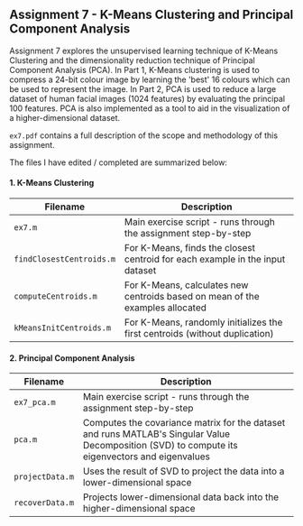 Assignment 7 - K-Means Clustering and Principal Component Analysis
------

Assignment 7 explores the unsupervised learning technique of K-Means Clustering and the dimensionality reduction technique of Principal Component Analysis (PCA). In Part 1, K-Means clustering is used to compress a 24-bit colour image by learning the 'best' 16 colours which can be used to represent the image. In Part 2, PCA is used to reduce a large dataset of human facial images (1024 features) by evaluating the principal 100 features. PCA is also implemented as a tool to aid in the visualization of a higher-dimensional dataset.

 `ex7.pdf` contains a full description of the scope and methodology of this assignment.

The files I have edited / completed are summarized below:

#### 1. K-Means Clustering

| Filename | Description |
| -------- | ----------- |
| `ex7.m` | Main exercise script - runs through the assignment step-by-step |
| `findClosestCentroids.m` | For K-Means, finds the closest centroid for each example in the input dataset |
| `computeCentroids.m` | For K-Means, calculates new centroids based on mean of the examples allocated |
| `kMeansInitCentroids.m` | For K-Means, randomly initializes the first centroids (without duplication) |

#### 2. Principal Component Analysis

| Filename | Description |
| -------- | ----------- |
| `ex7_pca.m` | Main exercise script - runs through the assignment step-by-step |
| `pca.m` | Computes the covariance matrix for the dataset and runs MATLAB's Singular Value Decomposition (SVD) to compute its eigenvectors and eigenvalues |
| `projectData.m` | Uses the result of SVD to project the data into a lower-dimensional space |
| `recoverData.m` | Projects lower-dimensional data back into the higher-dimensional space |

